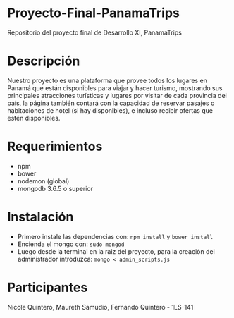 # Proyecto-Final-PanamaTrips
Repositorio del proyecto final de Desarrollo XI, PanamaTrips 

# Descripción
Nuestro proyecto es una plataforma que provee todos los lugares en Panamá que están disponibles para viajar y hacer turismo, mostrando sus principales atracciones turísticas y lugares por visitar de cada provincia del país, la página también contará con la capacidad de reservar pasajes o habitaciones de hotel (si hay disponibles), e incluso recibir ofertas que estén disponibles.

# Requerimientos
  * npm
  * bower
  * nodemon (global)
  * mongodb 3.6.5 o superior
  
# Instalación
  * Primero instale las dependencias con:
  `npm install` y `bower install`
  * Encienda el mongo con:
  `sudo mongod`
  * Luego desde la terminal en la raiz del proyecto, para la creación del administrador introduzca:
  `mongo < admin_scripts.js`

# Participantes
Nicole Quintero, Maureth Samudio, Fernando Quintero - 1LS-141
